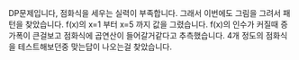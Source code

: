 DP문제입니다, 점화식을 세우는 실력이 부족합니다.
그래서 이번에도 그림을 그려서 패턴을 찾았습니다.
f(x)의 x=1 부터 x=5 까지 값을 그렸습니다.
f(x)의 인수가 커질때 증가폭이 큰걸보고 점화식에 곱연산이 들어갈거같다고 추측했습니다.
4개 정도의 점화식을 테스트해보던중 맞는답이 나오는걸 찾았습니다.